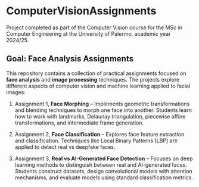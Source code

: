 # ComputerVisionAssignments
Project completed as part of the Computer Vision course for the MSc in Computer Engineering at the University of Palermo, academic year 2024/25.

## Goal: Face Analysis Assignments

This repository contains a collection of practical assignments focused on **face analysis** and **image processing** techniques. The projects explore different aspects of computer vision and machine learning applied to facial images:

1. Assignment 1, **Face Morphing** – Implements geometric transformations and blending techniques to morph one face into another. Students learn how to work with landmarks, Delaunay triangulation, piecewise affine transformations, and intermediate frame generation.

2. Assignment 2, **Face Classification** – Explores face feature extraction and classification. Techniques like Local Binary Patterns (LBP) are applied to detect real vs deepfake faces.

3. Assignment 3, **Real vs AI-Generated Face Detection** – Focuses on deep learning methods to distinguish between real and AI-generated faces. Students construct datasets, design convolutional models with attention mechanisms, and evaluate models using standard classification metrics.
